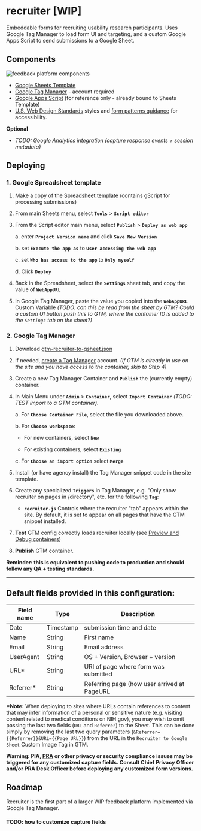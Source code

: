 # recruiter [WIP]
Embeddable forms for recruiting usability research participants. Uses Google Tag Manager to load form UI and targeting, and a custom Google Apps Script to send submissions to a Google Sheet.

## Components

![feedback platform components](https://gsa.github.io/recruiter/Feedback_Platform_Components.svg)


 - [Google Sheets Template](https://docs.google.com/a/gsa.gov/spreadsheets/d/1_de-8lkbxPAy0ovb_WH22EI03vX8ZnuZhhiXnXWvxpQ/copy)
 - [Google Tag Manager](https://tagmanager.google.com) - account required
 - [Google Apps Script](https://script.google.com/a/gsa.gov/d/1CSUCE9JHkMOutafCJxw3NTQ-J3n3PZlF0Z9UEJae9KxIlcq_AkWTXsEa/edit?usp=sharing) (for reference only - already bound to Sheets Template)
 - [U.S. Web Design Standards](https://standards.usa.gov/) styles and [form patterns guidance](https://standards.usa.gov/components/form-templates/) for accessibility.

 **Optional**
 - _TODO: Google Analytics integration (capture response events + session metadata)_


## Deploying

### 1. Google Spreadsheet template
 1. Make a copy of the [Spreadsheet template](https://docs.google.com/a/gsa.gov/spreadsheets/d/1_de-8lkbxPAy0ovb_WH22EI03vX8ZnuZhhiXnXWvxpQ/copy) (contains gScript for processing submissions)
 2. From main Sheets menu, select **`Tools`** > **`Script editor`**

 3. From the Script editor main menu, select **`Publish`** > **`Deploy as web app`**

    a. enter **`Project Version name`** and click **`Save New Version`**

    b. set **`Execute the app as`** to **`User accessing the web app`**

    c. set **`Who has access to the app`** to **`Only myself`**

    d. Click **`Deploy`**

 4. Back in the Spreadsheet, select the **`Settings`** sheet tab, and copy the value of **`WebAppURL`**

 5. In Google Tag Manager, paste the value you copied into the **`WebAppURL`** Custom Variable
    _(TODO: can this be read from the sheet by GTM? Could a custom UI button push this to GTM, where the container ID is added to the `Settings` tab on the sheet?)_


### 2. Google Tag Manager
1. Download [gtm-recruiter-to-gsheet.json](https://github.com/laurenancona/recruiter/blob/master/gtm-recruiter-to-sheet.json)
2. If needed, [create a Tag Manager](https://tagmanager.google.com) account. _(If GTM is already in use on the site and you have access to the container, skip to Step 4)_
3. Create a new Tag Manager Container and **`Publish`** the (currently empty) container.
4. In Main Menu under **`Admin`** > **`Container`**, select **`Import Container`** _(TODO: TEST import to a GTM container)._

    a. For **`Choose Container File`**, select the file you downloaded above.

    b. For **`Choose workspace`**:

      - For new containers, select **`New`**

      - For existing containers, select **`Existing`**

    c. For **`Choose an import option`** select **`Merge`**

5. Install (or have agency install) the Tag Manager snippet code in the site template.
6. Create any specialized **`Triggers`** in Tag Manager, e.g. "Only show recruiter on pages in /directory", etc. for the following **`Tag`**:

    - **`recruiter.js`** Controls where the recruiter "tab" appears within the site. By default, it is set to appear on all pages that have the GTM snippet installed.

7. **Test** GTM config correctly loads recruiter locally (see [Preview and Debug containers](https://support.google.com/tagmanager/answer/6107056?visit_id=1-636286168306770023-1579186406&rd=1))
8. **Publish** GTM container. 
  
  **Reminder: this is equivalent to pushing code to production and should follow any QA + testing standards.**


---


## Default fields provided in this configuration:

 | Field name | Type | Description |
 | ---------- | ---- | ----------- |
 | Date | Timestamp | submission time and date |
 | Name | String | First name |
 | Email | String | Email address |
 | UserAgent | String | OS + Version, Browser + version |
 | URL* | String | URI of page where form was submitted |
 | Referrer* | String | Referring page (how user arrived at PageURL |

**\*Note:** When deploying to sites where URLs contain references to content that may infer information of a personal or sensitive nature (e.g. visiting content related to medical conditions on NIH.gov), you may wish to omit passing the last two fields (`URL` and `Referrer`) to the Sheet. This can be done simply by removing the last two query parameters (`&Referrer={{Referrer}}&URL={{Page URL}}`) from the URL in the `Recruiter to Google Sheet` Custom Image Tag in GTM.

 **Warning: PIA, [PRA](https://www.usability.gov/how-to-and-tools/guidance/pra-overview.html) or other privacy or security compliance issues may be triggered for any customized capture fields. Consult Chief Privacy Officer and/or PRA Desk Officer before deploying any customized form versions.**


## Roadmap
Recruiter is the first part of a larger WIP feedback platform implemented via Google Tag Manager.

#### TODO: how to customize capture fields

